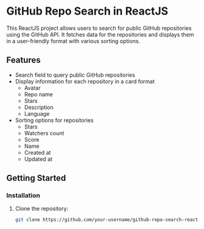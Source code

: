 # GitHub Repo Search in ReactJS

This ReactJS project allows users to search for public GitHub repositories using the GitHub API. It fetches data for the repositories and displays them in a user-friendly format with various sorting options.

## Features

- Search field to query public GitHub repositories
- Display information for each repository in a card format
  - Avatar
  - Repo name
  - Stars
  - Description
  - Language
- Sorting options for repositories
  - Stars
  - Watchers count
  - Score
  - Name
  - Created at
  - Updated at

## Getting Started

### Installation

1. Clone the repository:

   ```bash
   git clone https://github.com/your-username/github-repo-search-react.git

